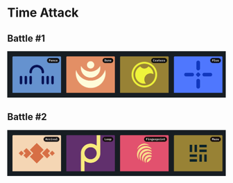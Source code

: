 # Time Attack

## Battle #1

[![Battle #1](../assets/time-targets/battle-01.png)](./01-Time-Attack.md)

## Battle #2

[![Battle #2](../assets/time-targets/battle-02.png)](./02-Time-Attack.md)
